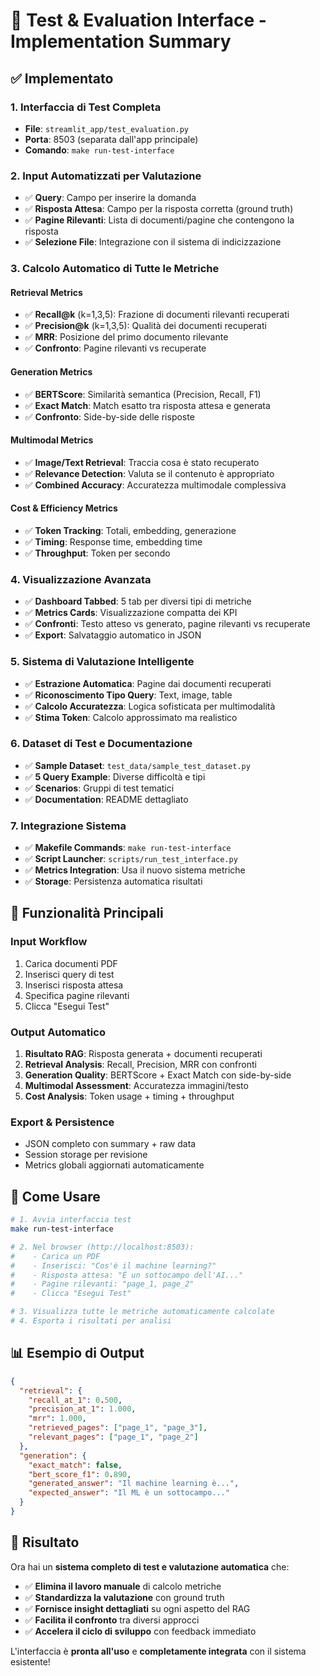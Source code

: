 # 🧪 Test & Evaluation Interface - Implementation Summary

## ✅ Implementato

### 1. **Interfaccia di Test Completa**
- **File**: `streamlit_app/test_evaluation.py`
- **Porta**: 8503 (separata dall'app principale)
- **Comando**: `make run-test-interface`

### 2. **Input Automatizzati per Valutazione**
- ✅ **Query**: Campo per inserire la domanda
- ✅ **Risposta Attesa**: Campo per la risposta corretta (ground truth)
- ✅ **Pagine Rilevanti**: Lista di documenti/pagine che contengono la risposta
- ✅ **Selezione File**: Integrazione con il sistema di indicizzazione

### 3. **Calcolo Automatico di Tutte le Metriche**

#### **Retrieval Metrics**
- ✅ **Recall@k** (k=1,3,5): Frazione di documenti rilevanti recuperati
- ✅ **Precision@k** (k=1,3,5): Qualità dei documenti recuperati 
- ✅ **MRR**: Posizione del primo documento rilevante
- ✅ **Confronto**: Pagine rilevanti vs recuperate

#### **Generation Metrics**
- ✅ **BERTScore**: Similarità semantica (Precision, Recall, F1)
- ✅ **Exact Match**: Match esatto tra risposta attesa e generata
- ✅ **Confronto**: Side-by-side delle risposte

#### **Multimodal Metrics**
- ✅ **Image/Text Retrieval**: Traccia cosa è stato recuperato
- ✅ **Relevance Detection**: Valuta se il contenuto è appropriato
- ✅ **Combined Accuracy**: Accuratezza multimodale complessiva

#### **Cost & Efficiency Metrics**
- ✅ **Token Tracking**: Totali, embedding, generazione
- ✅ **Timing**: Response time, embedding time
- ✅ **Throughput**: Token per secondo

### 4. **Visualizzazione Avanzata**
- ✅ **Dashboard Tabbed**: 5 tab per diversi tipi di metriche
- ✅ **Metrics Cards**: Visualizzazione compatta dei KPI
- ✅ **Confronti**: Testo atteso vs generato, pagine rilevanti vs recuperate
- ✅ **Export**: Salvataggio automatico in JSON

### 5. **Sistema di Valutazione Intelligente**
- ✅ **Estrazione Automatica**: Pagine dai documenti recuperati
- ✅ **Riconoscimento Tipo Query**: Text, image, table
- ✅ **Calcolo Accuratezza**: Logica sofisticata per multimodalità
- ✅ **Stima Token**: Calcolo approssimato ma realistico

### 6. **Dataset di Test e Documentazione**
- ✅ **Sample Dataset**: `test_data/sample_test_dataset.py`
- ✅ **5 Query Example**: Diverse difficoltà e tipi
- ✅ **Scenarios**: Gruppi di test tematici
- ✅ **Documentation**: README dettagliato

### 7. **Integrazione Sistema**
- ✅ **Makefile Commands**: `make run-test-interface`
- ✅ **Script Launcher**: `scripts/run_test_interface.py`
- ✅ **Metrics Integration**: Usa il nuovo sistema metriche
- ✅ **Storage**: Persistenza automatica risultati

## 🎯 Funzionalità Principali

### **Input Workflow**
1. Carica documenti PDF
2. Inserisci query di test
3. Inserisci risposta attesa
4. Specifica pagine rilevanti
5. Clicca "Esegui Test"

### **Output Automatico**
1. **Risultato RAG**: Risposta generata + documenti recuperati
2. **Retrieval Analysis**: Recall, Precision, MRR con confronti
3. **Generation Quality**: BERTScore + Exact Match con side-by-side
4. **Multimodal Assessment**: Accuratezza immagini/testo
5. **Cost Analysis**: Token usage + timing + throughput

### **Export & Persistence**
- JSON completo con summary + raw data
- Session storage per revisione
- Metrics globali aggiornati automaticamente

## 🚀 Come Usare

```bash
# 1. Avvia interfaccia test
make run-test-interface

# 2. Nel browser (http://localhost:8503):
#    - Carica un PDF
#    - Inserisci: "Cos'è il machine learning?"
#    - Risposta attesa: "È un sottocampo dell'AI..."
#    - Pagine rilevanti: "page_1, page_2"
#    - Clicca "Esegui Test"

# 3. Visualizza tutte le metriche automaticamente calcolate
# 4. Esporta i risultati per analisi
```

## 📊 Esempio di Output

```json
{
  "retrieval": {
    "recall_at_1": 0.500,
    "precision_at_1": 1.000,
    "mrr": 1.000,
    "retrieved_pages": ["page_1", "page_3"],
    "relevant_pages": ["page_1", "page_2"]
  },
  "generation": {
    "exact_match": false,
    "bert_score_f1": 0.890,
    "generated_answer": "Il machine learning è...",
    "expected_answer": "Il ML è un sottocampo..."
  }
}
```

## 🎉 Risultato

Ora hai un **sistema completo di test e valutazione automatica** che:

- ✅ **Elimina il lavoro manuale** di calcolo metriche
- ✅ **Standardizza la valutazione** con ground truth
- ✅ **Fornisce insight dettagliati** su ogni aspetto del RAG
- ✅ **Facilita il confronto** tra diversi approcci
- ✅ **Accelera il ciclo di sviluppo** con feedback immediato

L'interfaccia è **pronta all'uso** e **completamente integrata** con il sistema esistente!

